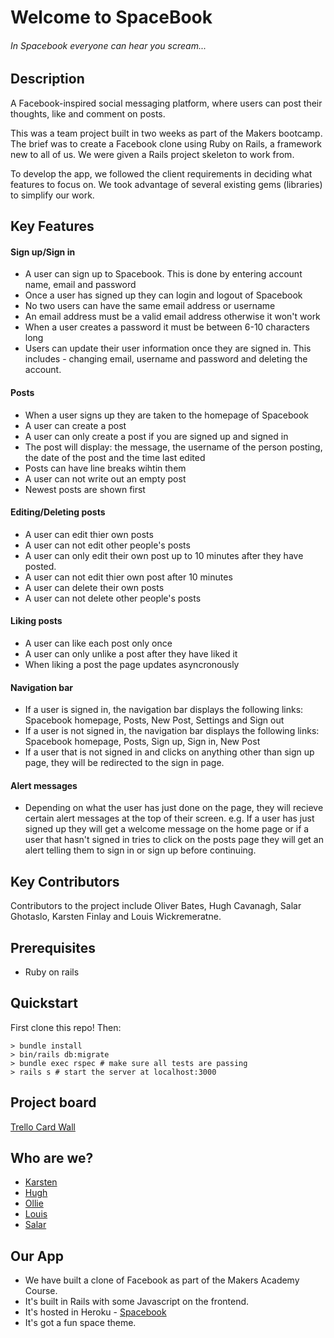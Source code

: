 # Welcome to SpaceBook
###### _In Spacebook everyone can hear you scream..._

## Description

A Facebook-inspired social messaging platform, where users can post their thoughts, like and comment on posts.

This was a team project built in two weeks as part of the Makers bootcamp. The brief was to create a Facebook clone using Ruby on Rails, a framework new to all of us. We were given a Rails project skeleton to work from.

To develop the app, we followed the client requirements in deciding what features to focus on. We took advantage of several existing gems (libraries) to simplify our work.

## Key Features

#### Sign up/Sign in

- A user can sign up to Spacebook. This is done by entering account name, email and password
- Once a user has signed up they can login and logout of Spacebook
- No two users can have the same email address or username
- An email address must be a valid email address otherwise it won't work
- When a user creates a password it must be between 6-10 characters long
- Users can update their user information once they are signed in. This includes - changing email, username and password and deleting the account.

#### Posts

- When a user signs up they are taken to the homepage of Spacebook
- A user can create a post
- A user can only create a post if you are signed up and signed in
- The post will display: the message, the username of the person posting, the date of the post and the time last edited
- Posts can have line breaks wihtin them
- A user can not write out an empty post
- Newest posts are shown first

#### Editing/Deleting posts

- A user can edit thier own posts
- A user can not edit other people's posts
- A user can only edit their own post up to 10 minutes after they have posted.
- A user can not edit thier own post after 10 minutes
- A user can delete their own posts
- A user can not delete other people's posts

#### Liking posts

- A user can like each post only once
- A user can only unlike a post after they have liked it
- When liking a post the page updates asyncronously

#### Navigation bar

- If a user is signed in, the navigation bar displays the following links:
  Spacebook homepage, Posts, New Post, Settings and Sign out
- If a user is not signed in, the navigation bar displays the following links:
  Spacebook homepage, Posts, Sign up, Sign in, New Post
- If a user that is not signed in and clicks on anything other than sign up page, they will be redirected to the sign in page.

#### Alert messages

- Depending on what the user has just done on the page, they will recieve certain alert messages at the top of their screen. e.g. If a user has just signed up they will get a welcome message on the home page or if a user that hasn't signed in tries to click on the posts page they will get an alert telling them to sign in or sign up before continuing.

## Key Contributors

Contributors to the project include Oliver Bates, Hugh Cavanagh, Salar Ghotaslo, Karsten Finlay and Louis Wickremeratne.

## Prerequisites

- Ruby on rails

## Quickstart

First clone this repo! Then:

```
> bundle install
> bin/rails db:migrate
> bundle exec rspec # make sure all tests are passing
> rails s # start the server at localhost:3000

```

## Project board

[Trello Card Wall](https://trello.com/b/9Td5gkMI/acebook-sholk)

## Who are we?

- [Karsten](https://github.com/KarstenFinlay)
- [Hugh](https://github.com/hacaravan)
- [Ollie](https://github.com/bateso88)
- [Louis](https://github.com/louiswicks)
- [Salar](https://github.com/SalarGhotaslo)

## Our App

- We have built a clone of Facebook as part of the Makers Academy Course.
- It's built in Rails with some Javascript on the frontend.
- It's hosted in Heroku -
  [Spacebook](https://limitless-fortress-82053.herokuapp.com)
- It's got a fun space theme.
